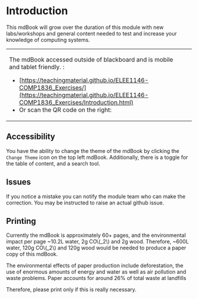 # Introduction 

This mdBook will grow over the duration of this module with new labs/workshops and general content needed to test and increase your knowledge of computing systems. 


<table>
<tr>
<td>

The mdBook accessed outside of blackboard and is mobile and tablet friendly. :
- [https://teachingmaterial.github.io/ELEE1146-COMP1836_Exercises/](https://teachingmaterial.github.io/ELEE1146-COMP1836_Exercises/Introduction.html)
- Or scan the QR code on the right:
</td>
<td>


<a rel='nofollow' href='https://www.qr-code-generator.com' border='0' style='cursor:default'><img src='https://chart.googleapis.com/chart?cht=qr&chl=https%3A%2F%2Fteachingmaterial.github.io%2FELEE1146-COMP1836_Exercises%2F&chs=180x180&choe=UTF-8&chld=L|2' alt=''></a>

</td>
</tr>
</table>

## Accessibility

You have the ability to change the theme of the mdBook by clicking the `Change Theme` icon on the top left mdBook. Additionally, there is a toggle for the table of content, and a search tool. 
## Issues

If you notice a mistake you can notify the module team who can make the correction. You may be instructed to raise an actual github issue. 

## Printing

Currently the mdBook is approximately 60+ pages, and the environmental impact per page ~10.2L water, 2g CO\\(_2\\) and 2g wood. Therefore, ~600L water, 120g CO\\(_2\\) and 120g wood would be needed to produce a paper copy of this mdBook.

The environmental effects of paper production include deforestation, the use of enormous amounts of energy and water as well as air pollution and waste problems. Paper accounts for around 26% of total waste at landfills

Therefore, please print only if this is really necessary.
